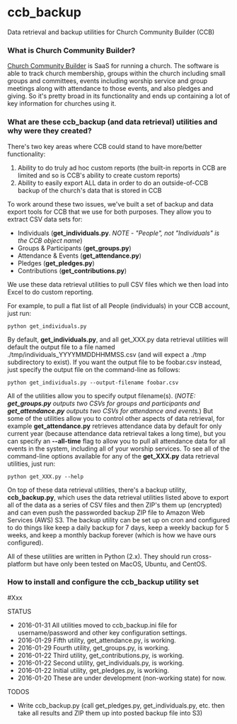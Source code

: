 # ccb_backup
Data retrieval and backup utilities for Church Community Builder (CCB)

### What is Church Community Builder?

[Church Community Builder](https://churchcommunitybuilder.com/) is SaaS for running a church.  The software is able to track church membership, groups within the church including small groups and committees, events including worship service and group meetings along with attendance to those events, and also pledges and giving.  So it's pretty broad in its functionality and ends up containing a lot of key information for churches using it.

### What are these ccb_backup (and data retrieval) utilities and why were they created?

There's two key areas where CCB could stand to have more/better functionality:

1. Ability to do truly ad hoc custom reports (the built-in reports in CCB are limited and so is CCB's ability to create custom reports)
2. Ability to easily export ALL data in order to do an outside-of-CCB backup of the church's data that is stored in CCB

To work around these two issues, we've built a set of backup and data export tools for CCB that we use for both purposes.  They allow you to extract CSV data sets for:
* Individuals (**get_individuals.py**. _NOTE - "People", not "Individuals" is the CCB object name_)
* Groups & Participants (**get_groups.py**)
* Attendance & Events (**get_attendance.py**)
* Pledges (**get_pledges.py**)
* Contributions (**get_contributions.py**)

We use these data retrieval utilities to pull CSV files which we then load into Excel to do custom reporting.

For example, to pull a flat list of all People (individuals) in your CCB account, just run:
```
python get_individuals.py
```

By default, **get_individuals.py**, and all get_XXX.py data retrieval utilities will default the output file to a file named ./tmp/individuals_YYYYMMDDHHMMSS.csv (and will expect a ./tmp subdirectory to exist).  If you want the output file to be foobar.csv instead, just specify the output file on the command-line as follows:
```
python get_individuals.py --output-filename foobar.csv
```

All of the utilities allow you to specify output filename(s). (_NOTE: **get_groups.py** outputs two CSVs for groups and participants and **get_attendance.py** outputs two CSVs for attendance and events._) But some of the utilities allow you to control other aspects of data retrieval, for example **get_attendance.py** retrieves attendance data by default for only current year (because attendance data retrieval takes a long time), but you can specify an **--all-time** flag to allow you to pull all attendance data for all events in the system, including all of your worship services. To see all of the command-line options available for any of the **get_XXX.py** data retrieval utilities, just run:
```
python get_XXX.py --help
```

On top of these data retrieval utilities, there's a backup utility, **ccb_backup.py**, which uses the data retrieval utilities listed above to export all of the data as a series of CSV files and then ZIP's them up (encrypted) and can even push the passworded backup ZIP file to Amazon Web Services (AWS) S3.  The backup utility can be set up on cron and configured to do things like keep a daily backup for 7 days, keep a weekly backup for 5 weeks, and keep a monthly backup forever (which is how we have ours configured).



All of these utilities are written in Python (2.x). They should run cross-platform but have only been tested on MacOS, Ubuntu, and CentOS.

### How to install and configure the ccb_backup utility set

#Xxx

STATUS
- 2016-01-31 All utilities moved to ccb_backup.ini file for username/password and other key configuration settings.
- 2016-01-29 Fifth utility, get_attendance.py, is working.
- 2016-01-29 Fourth utility, get_groups.py, is working.
- 2016-01-22 Third utility, get_contributions.py, is working.
- 2016-01-22 Second utility, get_individuals.py, is working.
- 2016-01-22 Initial utility, get_pledges.py, is working.
- 2016-01-20 These are under development (non-working state) for now.

TODOS
- Write ccb_backup.py (call get_pledges.py, get_individuals.py, etc. then take all results and ZIP them up
  into posted backup file into S3)
